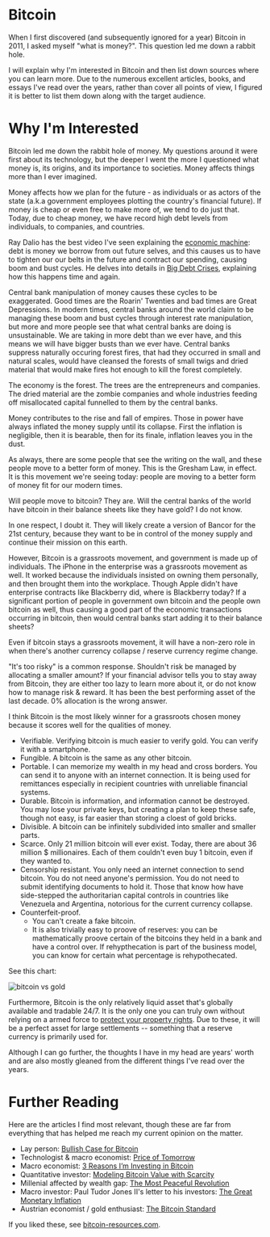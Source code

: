 
# Bitcoin

When I first discovered (and subsequently ignored for a year) Bitcoin in 2011, I asked myself "what is money?". This question led me down a rabbit hole.

I will explain why I'm interested in Bitcoin and then list down sources where you can learn more. Due to the numerous excellent articles, books, and essays I've read over the years, rather than cover all points of view, I figured it is better to list them down along with the target audience.

# Why I'm Interested

Bitcoin led me down the rabbit hole of money. My questions around it were first about its technology, but the deeper I went the more I questioned what money is, its origins, and its importance to societies. Money affects things more than I ever imagined.

Money affects how we plan for the future - as individuals or as actors of the state (a.k.a government employees plotting the country's financial future). If money is cheap or even free to make more of, we tend to do just that. Today, due to cheap money, we have record high debt levels from individuals, to companies, and countries.

Ray Dalio has the best video I've seen explaining the [economic machine](https://www.youtube.com/watch?v=PHe0bXAIuk0): debt is money we borrow from out future selves, and this causes us to have to tighten our our belts in the future and contract our spending, causing boom and bust cycles. He delves into details in [Big Debt Crises](https://www.principles.com/big-debt-crises/), explaining how this happens time and again.

Central bank manipulation of money causes these cycles to be exaggerated. Good times are the Roarin' Twenties and bad times are Great Depressions. In modern times, central banks around the world claim to be managing these boom and bust cycles through interest rate manipulation, but more and more people see that what central banks are doing is unsustainable. We are taking in more debt than we ever have, and this means we will have bigger busts than we ever have. Central banks suppress naturally occuring forest fires, that had they occurred in small and natural scales, would have cleansed the forests of small twigs and dried material that would make fires hot enough to kill the forest completely.

The economy is the forest. The trees are the entrepreneurs and companies. The dried material are the zombie companies and whole industries feeding off misallocated capital funnelled to them by the central banks.

Money contributes to the rise and fall of empires. Those in power have always inflated the money supply until its collapse. First the inflation is negligible, then it is bearable, then for its finale, inflation leaves you in the dust.

As always, there are some people that see the writing on the wall, and these people move to a better form of money. This is the Gresham Law, in effect. It is this movement we're seeing today: people are moving to a better form of money fit for our modern times.

Will people move to bitcoin? They are. Will the central banks of the world have bitcoin in their balance sheets like they have gold? I do not know.

In one respect, I doubt it. They will likely create a version of Bancor for the 21st century, because they want to be in control of the money supply and continue their mission on this earth.

However, Bitcoin is a grassroots movement, and government is made up of individuals. The iPhone in the enterprise was a grassroots movement as well. It worked because the individuals insisted on owning them personally, and then brought them into the workplace. Though Apple didn't have enterprise contracts like Blackberry did, where is Blackberry today? If a significant portion of people in government own bitcoin and the people own bitcoin as well, thus causing a good part of the economic transactions occurring in bitcoin, then would central banks start adding it to their balance sheets?

Even if bitcoin stays a grassroots movement, it will have a non-zero role in when there's another currency collapse / reserve currency regime change.

"It's too risky" is a common response. Shouldn't risk be managed by allocating a smaller amount? If your financial advisor tells you to stay away from Bitcoin, they are either too lazy to learn more about it, or do not know how to manage risk & reward. It has been the best performing asset of the last decade. 0% allocation is the wrong answer.

I think Bitcoin is the most likely winner for a grassroots chosen money because it scores well for the qualities of money.

- Verifiable. Verifying bitcoin is much easier to verify gold. You can verify it with a smartphone.
- Fungible. A bitcoin is the same as any other bitcoin.
- Portable. I can memorize my wealth in my head and cross borders. You can send it to anyone with an internet connection. It is being used for remittances especially in recipient countries with unreliable financial systems.
- Durable. Bitcoin is information, and information cannot be destroyed. You may lose your private keys, but creating a plan to keep these safe, though not easy, is far easier than storing a cloest of gold bricks.
- Divisible. A bitcoin can be infinitely subdivided into smaller and smaller parts.
- Scarce. Only 21 million bitcoin will ever exist. Today, there are about 36 million $ millionaires. Each of them couldn't even buy 1 bitcoin, even if they wanted to.
- Censorship resistant. You only need an internet connection to send bitcoin. You do not need anyone's permission. You do not need to submit identifying documents to hold it. Those that know how have side-stepped the authoritarian capital controls in countries like Venezuela and Argentina, notorious for the current currency collapse.
- Counterfeit-proof.
  - You can't create a fake bitcoin.
  - It is also trivially easy to proove of reserves: you can be mathematically proove certain of the bitcoins they held in a bank and have a control over. If rehypthecation is part of the business model, you can know for certain what percentage is rehypothecated.

See this chart:

![bitcoin vs gold](https://cdn-images-1.medium.com/max/1600/1*rVgI62Reha0MnvUiWC0SXg.png)

Furthermore, Bitcoin is the only relatively liquid asset that's globally available and tradable 24/7. It is the only one you can truly own without relying on a armed force to [protect your property rights](https://medium.com/@hasufly/bitcoin-and-the-promise-of-independent-property-rights-8f10e5c7efa8). Due to these, it will be a perfect asset for large settlements -- something that a reserve currency is primarily used for.

Although I can go further, the thoughts I have in my head are years' worth and are also mostly gleaned from the different things I've read over the years.

# Further Reading

Here are the articles I find most relevant, though these are far from everything that has helped me reach my current opinion on the matter.

- Lay person: [Bullish Case for Bitcoin](https://medium.com/@vijayboyapati/the-bullish-case-for-bitcoin-6ecc8bdecc1)
- Technologist & macro economist: [Price of Tomorrow](https://www.amazon.com/Price-Tomorrow-Deflation-Abundant-Future/dp/1999257405)
- Macro economist: [3 Reasons I’m Investing in Bitcoin](https://www.lynalden.com/invest-in-bitcoin/)
- Quantitative investor: [Modeling Bitcoin Value with Scarcity](https://medium.com/@100trillionUSD/modeling-bitcoins-value-with-scarcity-91fa0fc03e25)
- Millenial affected by wealth gap: [The Most Peaceful Revolution](https://medium.com/@nic__carter/a-most-peaceful-revolution-8b63b64c203e)
- Macro investor: Paul Tudor Jones II's letter to his investors: [The Great Monetary Inflation](https://www.docdroid.net/H1fuimX/the-great-monetary-inflation-pdf#page=6)
- Austrian economist / gold enthusiast: [The Bitcoin Standard](https://amzn.to/2TLl5RP)

If you liked these, see [bitcoin-resources.com](https://bitcoin-resources.com/).
